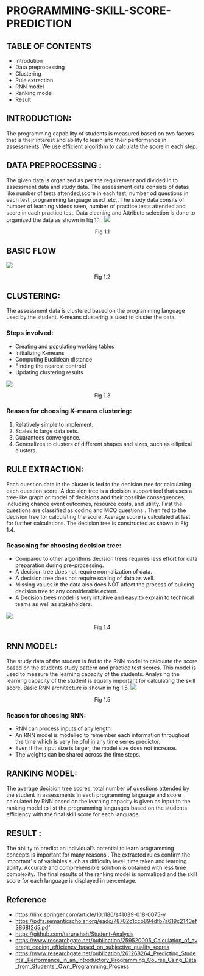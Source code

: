 # PROGRAMMING-SKILL-SCORE-PREDICTION
## TABLE OF CONTENTS ##
*	Introdution
*	Data preprocessing
*	Clustering
*	Rule extraction
*	RNN model
*	Ranking model
*	Result
## INTRODUCTION: ##
The programming capability of students is measured based on two factors that is their interest and ability to learn and their performance in assessments. We use  efficient algorithm to calculate the score in each step.
## DATA PREPROCESSING : ##
The given data is organized as per the requirement and  divided in to assessment data and study data. The assessment data consists of datas like number of tests attended,score in each test, number od questions in each test ,programming language used ,etc,. The study data consits of number of learning videos seen, number of practice tests attended and score in each practice test. Data cleaning and Attribute selection is done to organized the data as shown in fig 1.1 .
 ![](images/fig1.1.png)
<p align="center">
  Fig 1.1 
</p>

## BASIC FLOW ##
 ![](images/fig1.2.png)

<p align="center">
  Fig 1.2 
</p>

## CLUSTERING: ##
The assessment data is clustered  based on the programming language used by the student. K-means clustering is used to cluster the data. 
### Steps involved: ###
*	Creating and populating working tables
*	Initializing K-means
*	Computing Euclidean distance
*	Finding the nearest centroid
*	Updating clustering results

![](images/fig1.3.png)

<p align="center">
  Fig 1.3
</p>

### Reason for choosing K-means clustering: ###
1.	Relatively simple to implement.
2.	Scales to large data sets.
3.	Guarantees convergence.
4.	Generalizes to clusters of different shapes and sizes, such as elliptical clusters.
## RULE EXTRACTION: ##
Each question data in the cluster is fed to the decision tree for calculating each question score. A decision tree is a decision support tool that uses a tree-like graph or model of decisions and their possible consequences, including chance event outcomes, resource costs, and utility. First the questions are classified as coding and MCQ questions . Then fed to the decision tree for calculating the score. Average score is calculated at last for further calculations. The decision tree is constructed as shown in Fig 1.4.

### Reasoning for choosing decision tree: ###
*	Compared to other algorithms decision trees requires less effort for data preparation during pre-processing.
*	A decision tree does not require normalization of data.
*	A decision tree does not require scaling of data as well.
*	Missing values in the data also does NOT affect the process of building decision tree to any considerable extent.
*	A Decision trees model is very intuitive and easy to explain to technical teams as well as stakeholders.

  ![](images/fig1.4.png)
  
<p align="center">
  Fig 1.4
</p>

## RNN MODEL: ##
The study data of the student is fed to the RNN model to calculate the score based on the students study pattern and practice test scores. This model is used to measure the learning capacity of the students. Analysing the learning capacity of the student is equally important for calculating the skill score. Basic RNN architecture is shown in fig 1.5.
  ![](images/fig1.5.png)

<p align="center">
  Fig 1.5
</p>

### Reason for choosing RNN: ###
*	RNN can process inputs of any length.
*	An RNN model is modelled to remember each information throughout the time which is very helpful in any time series predictor.
*	Even if the input size is larger, the model size does not increase.
*	The weights can be shared across the time steps.

## RANKING MODEL: ##
The average decision tree scores, total number of questions attended by the student in assessments in each programming language and score calculated by RNN based on the learning capacity is given as input to the ranking model to list the programming languages based on the students efficiency with the final skill score for each language.

## RESULT : ##
The ability to predict an individual’s potential to learn programming concepts is important for many reasons . The extracted rules confirm the important’ s of variables such as difficulty level ,time taken and learning ability. Accurate and comprehensible solution is obtained with less time complexity. The final results of the ranking model is normalized and the skill score for each language is displayed in percentage.
## Reference 
* https://link.springer.com/article/10.1186/s41039-018-0075-y
* https://pdfs.semanticscholar.org/eadc/78702c1ccb894dfb7a619c2143ef3868f2d5.pdf
* https://github.com/tarunshah/Student-Analysis
* https://www.researchgate.net/publication/259520005_Calculation_of_average_coding_efficiency_based_on_subjective_quality_scores
* https://www.researchgate.net/publication/261268264_Predicting_Students'_Performance_in_an_Introductory_Programming_Course_Using_Data_from_Students'_Own_Programming_Process

